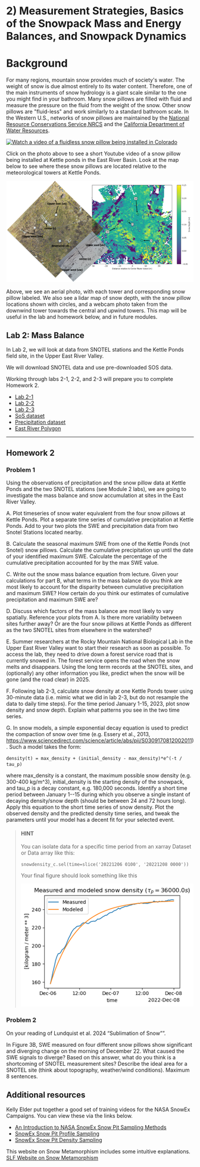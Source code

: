 # 2) Measurement Strategies, Basics of the Snowpack Mass and Energy Balances, and Snowpack Dynamics 

# Background

For many regions, mountain snow provides much of society's water.  The weight of snow is due almost entirely to its water content.  Therefore, one of the main instruments of snow hydrology is a giant scale similar to the one you might find in your bathroom.  Many snow pillows are filled with fluid and measure the pressure on the fluid from the weight of the snow. Other snow pillows are "fluid-less" and work similarly to a standard bathroom scale. In the Western U.S., networks of snow pillows are maintained by the [National Resource Conservations Service,NRCS](https://www.nrcs.usda.gov/wps/portal/wcc/home/quicklinks/imap) and the [California Department of Water Resources](https://cdec.water.ca.gov/snow/).

[![Watch a video of a fluidless snow pillow being installed in Colorado](https://img.youtube.com/vi/6Ivn666w5xo/default.jpg)](https://www.youtube.com/watch?v=6Ivn666w5xo)

Click on the photo above to see a short Youtube video of a snow pillow being installed at Kettle ponds in the East River Basin. Look at the map below to see where these snow pillows are located relative to the meteorological towers at Kettle Ponds.

![Here is a map of where the Kettle Ponds pillows are located](data/KettlePondsPillowlidarmap.png)

Above, we see an aerial photo, with each tower and corresponding snow pillow labeled.  We also see a lidar map of snow depth, with the snow pillow locations shown with circles, and a webcam photo taken from the downwind tower towards the central and upwind towers. This map will be useful in the lab and homework below, and in future modules.

## Lab 2: Mass Balance

In Lab 2, we will look at data from SNOTEL stations and the Kettle Ponds field site, in the Upper East River Valley. 

We will download SNOTEL data and use pre-downloaded SOS data. 

Working through labs 2-1, 2-2, and 2-3 will prepare you to complete Homework 2. 

* [Lab 2-1](lab2/lab2-1.ipynb)
* [Lab 2-2](lab2/lab2-2.ipynb)
* [Lab 2-3](lab2/lab2-3.ipynb)
* [SoS dataset](data/sos_full_dataset_30min.nc)
* [Precipitation dataset](data/kettle_ponds_precip.csv)
* [East River Polygon](data/east_polygon.json)

---

## Homework 2

### Problem 1

Using the observations of precipitation and the snow pillow data at Kettle Ponds and the two SNOTEL stations (see Module 2 labs), we are going to investigate the mass balance and snow accumulation at sites in the East River Valley.

A. Plot timeseries of snow water equivalent from the four snow pillows at Kettle Ponds. Plot a separate time series of cumulative precipitation at Kettle Ponds.  Add to your two plots the SWE and precipitation data from two Snotel Stations located nearby.

B. Calculate the seasonal maximum SWE from one of the Kettle Ponds (not Snotel) snow pillows. Calculate the cumulative precipitation up until the date of your identified maximum SWE. Calculate the percentage of the cumulative precipitation accounted for by the max SWE value.

C. Write out the snow mass balance equation from lecture.  Given your calculations for part B, what terms in the mass balance do you think are most likely to account for the disparity between cumulative precipitation and maximum SWE? How certain do you think our estimates of cumulative precipitation and maximum SWE are?

D. Discuss which factors of the mass balance are most likely to vary spatially. Reference your plots from A. Is there more variability between sites further away?  Or are the four snow pillows at Kettle Ponds as different as the two SNOTEL sites from elsewhere in the watershed?

E. Summer researchers at the Rocky Mountain National Biological Lab in the Upper East River Valley want to start their research as soon as possible. To access the lab, they need to drive down a forest service road that is currently snowed in.  The forest service opens the road when the snow melts and disappears. Using the long term records at the SNOTEL sites, and (optionally) any other information you like, predict when the snow will be gone (and the road clear) in 2025.

F. Following lab 2-3, calculate snow density at one Kettle Ponds tower using 30-minute data (i.e. mimic what we did in lab 2-3, but do not resample the data to daily time steps). For the time period January 1-15, 2023, plot snow density and snow depth. Explain what patterns you see in the two time series.

G. In snow models, a simple exponential decay equation is used to predict the compaction of snow over time (e.g. Essery et al., 2013, https://www.sciencedirect.com/science/article/abs/pii/S0309170812002011). Such a model takes the form:
```
density(t) = max_density + (initial_density - max_density)*e^(-t / tau_p)
```
where max_density is a constant, the maximum possible snow density (e.g. 300-400 kg/m^3), initial_density is the starting density of the snowpack, and tau_p is a decay constant, e.g. 180,000 seconds. 
Identify a short time period between January 1--15 during which you observe a single instant of decaying density/snow depth (should be between 24 and 72 hours long).
Apply this equation to the short time series of snow density.
Plot the observed density and the predicted density time series, and tweak the parameters until your model has a decent fit for your selected event.

> #### HINT
> You can isolate data for a specific time period from an xarray Dataset or Data array like this:
> ```
> snowdensity_c.sel(time=slice('20221206 0100', '20221208 0000'))
> ```
> Your final figure should look something like this 
> 
> ![Snow density, modeled + measured](data/snow_density_model_example.png)


### Problem 2
On your reading of Lundquist et al. 2024 “Sublimation of Snow””.

In Figure 3B, SWE measured on four different snow pillows show significant and diverging change on the morning of December 22. 
What caused the SWE signals to diverge? 
Based on this answer, what do you think is a shortcoming of SNOTEL measurement sites?
Describe the ideal area for a SNOTEL site (think about topography, weather/wind conditions).
Maximum 8 sentences. 


## Additional resources  
Kelly Elder put together a good set of training videos for the NASA SnowEx Campaigns.  You can view these via the links below.
* [An Introduction to NASA SnowEx Snow Pit Sampling Methods](https://www.youtube.com/embed/PCteYh66dEQ)
* [SnowEx Snow Pit Profile Sampling](https://www.youtube.com/embed/DEJvh5dZnpY)
* [SnowEx Snow Pit Density Sampling](https://www.youtube.com/embed/VtHj3ccu5A8)

This website on Snow Metamorphism includes some intuitive explanations.
[SLF Website on Snow Metamorphism](https://www.slf.ch/en/snow/snow-as-a-material/snow-metamorphism.html)
